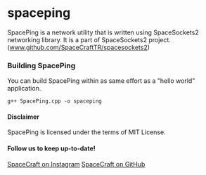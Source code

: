 # spaceping
SpacePing is a network utility that is written using SpaceSockets2 networking library. It is a part of SpaceSockets2 project. (www.github.com/SpaceCraftTR/spacesockets2)

### Building SpacePing
You can build SpacePing within as same effort as a "hello world" application.

```
g++ SpacePing.cpp -o spaceping
```
#### Disclaimer
SpacePing is licensed under the terms of MIT License. 

#### Follow us to keep up-to-date!
[SpaceCraft on Instagram](http://instagram.com/spacecraft_tr)
[SpaceCraft on GitHub](http://github.com/SpaceCraftTR)
